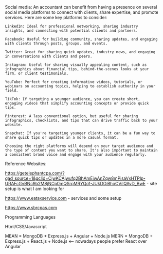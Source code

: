 Social media:
    An accountant can benefit from having a presence on several social media platforms to connect with clients, share expertise, and promote services. Here are some key platforms to consider:

    LinkedIn: Ideal for professional networking, sharing industry insights, and connecting with potential clients and partners.

    Facebook: Useful for building community, sharing updates, and engaging with clients through posts, groups, and events.

    Twitter: Great for sharing quick updates, industry news, and engaging in conversations with clients and peers.

    Instagram: Useful for sharing visually appealing content, such as infographics about financial tips, behind-the-scenes looks at your firm, or client testimonials.

    YouTube: Perfect for creating informative videos, tutorials, or webinars on accounting topics, helping to establish authority in your field.

    TikTok: If targeting a younger audience, you can create short, engaging videos that simplify accounting concepts or provide quick tips.

    Pinterest: A less conventional option, but useful for sharing infographics, checklists, and tips that can drive traffic back to your website.

    Snapchat: If you're targeting younger clients, it can be a fun way to share quick tips or updates in a more casual format.

    Choosing the right platforms will depend on your target audience and the type of content you want to share. It's also important to maintain a consistent brand voice and engage with your audience regularly.




Reference Websites:

https://getelephantcpa.com/?gad_source=1&gclid=CjwKCAjwufq2BhAmEiwAnZqw8mPisaVxHTPIp-URAFcGvBNc9b2M8jNCp0mQSrpMRYQo1-JUkDOiBhoCViIQAvD_BwE
    - site setup is what I am looking for

https://www.eataxservice.com
    - services and some setup

https://www.sbrcpas.com


Programming Languages

Html/CSS/Javascript


MEAN = MongoDB + Express.js + Angular + Node.js
MERN = MongoDB + Express.js + React.js + Node.js <-- nowadays people prefer React over Angular
